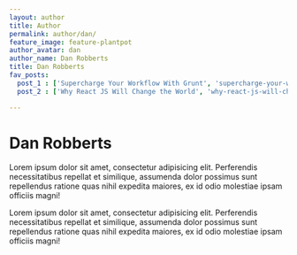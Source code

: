 ```yaml
---
layout: author
title: Author
permalink: author/dan/
feature_image: feature-plantpot
author_avatar: dan
author_name: Dan Robberts
title: Dan Robberts
fav_posts:
  post_1 : ['Supercharge Your Workflow With Grunt', 'supercharge-your-workflow-with-grunt/', 'The Grunt ecosystem is huge and it’s growing every day. With literally hundreds of plugins to choose from, you can use Grunt to automate just about anything with a minimum of effort. ']
  post_2 : ['Why React JS Will Change the World', 'why-react-js-will-change-the-world/', 'React components implement a render() method that takes input data and returns what to display.']

---
```


# Dan Robberts

Lorem ipsum dolor sit amet, consectetur adipisicing elit. Perferendis necessitatibus repellat et similique, assumenda dolor possimus sunt repellendus ratione quas nihil expedita maiores, ex id odio molestiae ipsam officiis magni!

Lorem ipsum dolor sit amet, consectetur adipisicing elit. Perferendis necessitatibus repellat et similique, assumenda dolor possimus sunt repellendus ratione quas nihil expedita maiores, ex id odio molestiae ipsam officiis magni!